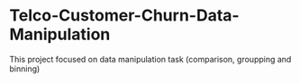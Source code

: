 # Telco-Customer-Churn-Data-Manipulation
This project focused on data manipulation task (comparison, groupping and binning)
